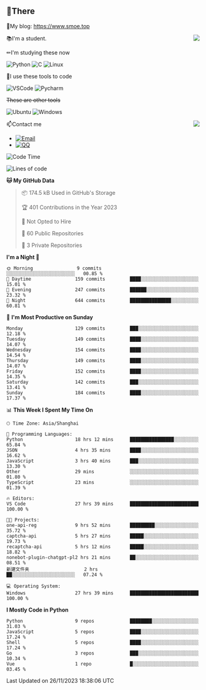 
## 👏There

📰My blog: https://www.smoe.top

<img align="right" src="https://github-readme-stats.vercel.app/api/top-langs/?username=AkashiCoin"/>


📚I'm a student.

✏I'm studying these now

![Python](https://img.shields.io/badge/-Python-blue?style=flat-square&logo=Python&logoColor=fff)
![C](https://img.shields.io/badge/-C-585858?style=flat-square&logo=C&logoColor=fff)
![Linux](https://img.shields.io/badge/-Linux-black?style=flat-square&logo=Linux&logoColor=fff)

🔨I use these tools to code

![VSCode](https://img.shields.io/badge/-VSCode-blue?style=flat-square&logo=visualstudiocode&logoColor=fff)
![Pycharm](https://img.shields.io/badge/-Pycharm-green?style=flat-square&logo=pycharm&logoColor=fff)

 ~~These are other tools~~

![Ubuntu](https://img.shields.io/badge/-Ubuntu-orange?style=flat-square&logo=Ubuntu&logoColor=fff)
![Windows](https://img.shields.io/badge/-Windows-blue?style=flat-square&logo=Windows&logoColor=fff)

<img align="right" src="https://github-readme-stats.vercel.app/api?username=AkashiCoin" />


📫Contact me

* [![Email](https://img.shields.io/badge/Email-l1040186796@gmail.com-1?style=social&logoColor=fff)](mailto:l1040186796@gmail.com)
* [![QQ](https://img.shields.io/badge/QQ-1040186796-1?style=social&logoColor=fff)](tencent://AddContact/?fromId=45&fromSubId=1&subcmd=all&uin=1040186796&website=www.oicqzone.com)

<!--START_SECTION:waka-->
![Code Time](http://img.shields.io/badge/Code%20Time-1%2C033%20hrs%2043%20mins-blue)

![Lines of code](https://img.shields.io/badge/From%20Hello%20World%20I%27ve%20Written-257.3%20thousand%20lines%20of%20code-blue)

**🐱 My GitHub Data** 

> 📦 174.5 kB Used in GitHub's Storage 
 > 
> 🏆 401 Contributions in the Year 2023
 > 
> 🚫 Not Opted to Hire
 > 
> 📜 60 Public Repositories 
 > 
> 🔑 3 Private Repositories 
 > 
**I'm a Night 🦉** 

```text
🌞 Morning                9 commits           ░░░░░░░░░░░░░░░░░░░░░░░░░   00.85 % 
🌆 Daytime                159 commits         ████░░░░░░░░░░░░░░░░░░░░░   15.01 % 
🌃 Evening                247 commits         ██████░░░░░░░░░░░░░░░░░░░   23.32 % 
🌙 Night                  644 commits         ███████████████░░░░░░░░░░   60.81 % 
```
📅 **I'm Most Productive on Sunday** 

```text
Monday                   129 commits         ███░░░░░░░░░░░░░░░░░░░░░░   12.18 % 
Tuesday                  149 commits         ████░░░░░░░░░░░░░░░░░░░░░   14.07 % 
Wednesday                154 commits         ████░░░░░░░░░░░░░░░░░░░░░   14.54 % 
Thursday                 149 commits         ████░░░░░░░░░░░░░░░░░░░░░   14.07 % 
Friday                   152 commits         ████░░░░░░░░░░░░░░░░░░░░░   14.35 % 
Saturday                 142 commits         ███░░░░░░░░░░░░░░░░░░░░░░   13.41 % 
Sunday                   184 commits         ████░░░░░░░░░░░░░░░░░░░░░   17.37 % 
```


📊 **This Week I Spent My Time On** 

```text
🕑︎ Time Zone: Asia/Shanghai

💬 Programming Languages: 
Python                   18 hrs 12 mins      ████████████████░░░░░░░░░   65.84 % 
JSON                     4 hrs 35 mins       ████░░░░░░░░░░░░░░░░░░░░░   16.62 % 
JavaScript               3 hrs 40 mins       ███░░░░░░░░░░░░░░░░░░░░░░   13.30 % 
Other                    29 mins             ░░░░░░░░░░░░░░░░░░░░░░░░░   01.80 % 
TypeScript               23 mins             ░░░░░░░░░░░░░░░░░░░░░░░░░   01.39 % 

🔥 Editors: 
VS Code                  27 hrs 39 mins      █████████████████████████   100.00 % 

🐱‍💻 Projects: 
one-api-reg              9 hrs 52 mins       █████████░░░░░░░░░░░░░░░░   35.72 % 
captcha-api              5 hrs 27 mins       █████░░░░░░░░░░░░░░░░░░░░   19.73 % 
recaptcha-api            5 hrs 12 mins       █████░░░░░░░░░░░░░░░░░░░░   18.82 % 
nonebot-plugin-chatgpt-pl2 hrs 21 mins       ██░░░░░░░░░░░░░░░░░░░░░░░   08.51 % 
新建文件夹                    2 hrs               ██░░░░░░░░░░░░░░░░░░░░░░░   07.24 % 

💻 Operating System: 
Windows                  27 hrs 39 mins      █████████████████████████   100.00 % 
```

**I Mostly Code in Python** 

```text
Python                   9 repos             ████████░░░░░░░░░░░░░░░░░   31.03 % 
JavaScript               5 repos             ████░░░░░░░░░░░░░░░░░░░░░   17.24 % 
Shell                    5 repos             ████░░░░░░░░░░░░░░░░░░░░░   17.24 % 
Go                       3 repos             ███░░░░░░░░░░░░░░░░░░░░░░   10.34 % 
Vue                      1 repo              █░░░░░░░░░░░░░░░░░░░░░░░░   03.45 % 
```




 Last Updated on 26/11/2023 18:38:06 UTC
<!--END_SECTION:waka-->
